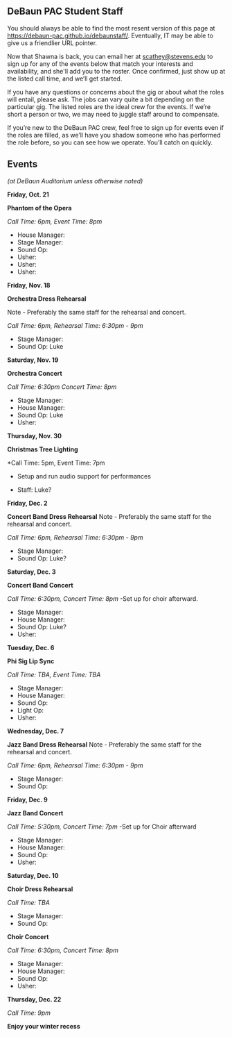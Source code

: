 ## DeBaun PAC Student Staff

You should always be able to find the most resent version of this page at <https://debaun-pac.github.io/debaunstaff/>. Eventually, IT may be able to give us a friendlier URL pointer.

Now that Shawna is back, you can email her at <scathey@stevens.edu>  to sign up for any of the events below that match your interests and availability, and she'll add you to the roster. Once confirmed, just show up at the listed call time, and we’ll get started.

If you have any questions or concerns about the gig or about what the roles will entail, please ask. The jobs can vary quite a bit depending on the particular gig. The listed roles are the ideal crew for the events. If we’re short a person or two, we may need to juggle staff around to compensate.

If you’re new to the DeBaun PAC crew, feel free to sign up for events even if the roles are filled, as we’ll have you shadow someone who has performed the role before, so you can see how we operate. You’ll catch on quickly.


## Events
*(at DeBaun Auditorium unless otherwise noted)*

**Friday, Oct. 21**

**Phantom of the Opera**

*Call Time: 6pm, Event Time: 8pm*

- House Manager: 
- Stage Manager: 
- Sound Op: 
- Usher: 
- Usher: 
- Usher: 


**Friday, Nov. 18**

**Orchestra Dress Rehearsal**

Note - Preferably the same staff for the rehearsal and concert. 

*Call Time: 6pm, Rehearsal Time: 6:30pm - 9pm*

- Stage Manager: 
- Sound Op: Luke


**Saturday, Nov. 19**

**Orchestra Concert**

*Call Time: 6:30pm Concert Time: 8pm*

- Stage Manager: 
- House Manager: 
- Sound Op: Luke
- Usher:

**Thursday, Nov. 30**

**Christmas Tree Lighting**

*Call Time: 5pm, Event Time: 7pm
- Setup and run audio support for performances

- Staff: Luke?


**Friday, Dec. 2**

**Concert Band Dress Rehearsal**
Note - Preferably the same staff for the rehearsal and concert. 

*Call Time: 6pm, Rehearsal Time: 6:30pm - 9pm*

- Stage Manager: 
- Sound Op: Luke?


**Saturday, Dec. 3**

**Concert Band Concert**

*Call Time: 6:30pm, Concert Time: 8pm*
-Set up for choir afterward.

- Stage Manager: 
- House Manager: 
- Sound Op: Luke?
- Usher:


**Tuesday, Dec. 6**

**Phi Sig Lip Sync**

*Call Time: TBA, Event Time: TBA*

- Stage Manager: 
- House Manager:
- Sound Op: 
- Light Op: 
- Usher: 

**Wednesday, Dec. 7**

**Jazz Band Dress Rehearsal**
Note - Preferably the same staff for the rehearsal and concert. 

*Call Time: 6pm, Rehearsal Time: 6:30pm - 9pm*

- Stage Manager: 
- Sound Op: 


**Friday, Dec. 9**

**Jazz Band Concert**

*Call Time: 5:30pm, Concert Time: 7pm*
-Set up for Choir afterward

- Stage Manager: 
- House Manager: 
- Sound Op:
- Usher:

**Saturday, Dec. 10**

**Choir Dress Rehearsal**

*Call Time: TBA*

- Stage Manager: 
- Sound Op: 



**Choir Concert**

*Call Time: 6:30pm, Concert Time: 8pm*

- Stage Manager: 
- House Manager: 
- Sound Op:
- Usher:


**Thursday, Dec. 22**

*Call Time: 9pm*

**Enjoy your winter recess**


